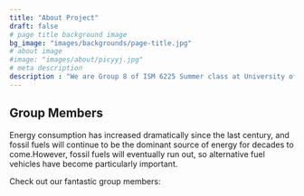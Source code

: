 ```yaml
---
title: "About Project"
draft: false
# page title background image
bg_image: "images/backgrounds/page-title.jpg"
# about image
#image: "images/about/picyyj.jpg"
# meta description
description : "We are Group 8 of ISM 6225 Summer class at University of South Florida. Team members include Hang, Vinay, and Yanjun. This group assignment inteded to get us familiar with html, css, and Javascript. "
---
```


## Group Members

Energy consumption has increased dramatically since the last century, and fossil fuels will continue to be the dominant source of energy for decades to come.However, fossil fuels will eventually run out, so alternative fuel vehicles have become particularly important.

Check out our fantastic group members:
